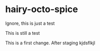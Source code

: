 hairy-octo-spice
================

Ignore, this is just a test

This is still a test

This is a first change. After staging
kjdsflkjl
